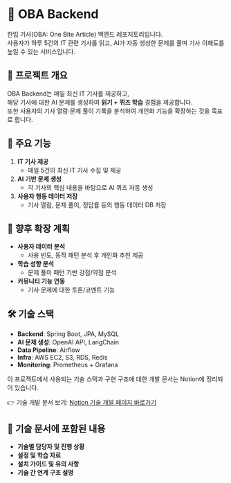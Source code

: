 # 📰 OBA Backend

한입 기사(OBA: One Bite Article) 백엔드 레포지토리입니다.  
사용자가 하루 5건의 IT 관련 기사를 읽고, AI가 자동 생성한 문제를 풀며 기사 이해도를 높일 수 있는 서비스입니다.


## 📌 프로젝트 개요
OBA Backend는 매일 최신 IT 기사를 제공하고,  
해당 기사에 대한 AI 문제를 생성하여 **읽기 + 퀴즈 학습** 경험을 제공합니다.  
또한 사용자의 기사 열람·문제 풀이 기록을 분석하여 개인화 기능을 확장하는 것을 목표로 합니다. 



## 🎯 주요 기능
1. **IT 기사 제공**  
   - 매일 5건의 최신 IT 기사 수집 및 제공
2. **AI 기반 문제 생성**  
   - 각 기사의 핵심 내용을 바탕으로 AI 퀴즈 자동 생성
3. **사용자 행동 데이터 저장**  
   - 기사 열람, 문제 풀이, 정답률 등의 행동 데이터 DB 저장



## 🚀 향후 확장 계획
- **사용자 데이터 분석**  
  - 사용 빈도, 동작 패턴 분석 후 개인화 추천 제공
- **학습 성향 분석**  
  - 문제 풀이 패턴 기반 강점/약점 분석
- **커뮤니티 기능 연동**  
  - 기사·문제에 대한 토론/코멘트 기능



## 🛠 기술 스택
- **Backend**: Spring Boot, JPA, MySQL
- **AI 문제 생성**: OpenAI API, LangChain
- **Data Pipeline**: Airflow
- **Infra**: AWS EC2, S3, RDS, Redis
- **Monitoring**: Prometheus + Grafana


이 프로젝트에서 사용되는 기술 스택과 구현 구조에 대한 개발 문서는 Notion에 정리되어 있습니다.

👉 기술 개발 문서 보기: [Notion 기술 개발 페이지 바로가기](https://www.notion.so/236a97372b20803699aee87278b229e7?source=copy_link)


## 🔗 기술 문서에 포함된 내용

- **기술별 담당자 및 진행 상황**
- **설정 및 학습 자료**
- **설치 가이드 및 유의 사항**
- **기술 간 연계 구조 설명**
